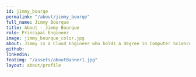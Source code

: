 ```yaml
---
id: jimmy_bourqe
permalink: "/about/jimmy_bourqe"
full_name: Jimmy Bourque
title: About - Jimmy Bourque
role: Principal Engineer
image: jimmy_bourque_color.jpg
about: Jimmy is a Cloud Engineer who holds a degree in Computer Science and served in the US Army as part of the Air Defense Artillery. He has a passion for technology, automation, and using these tools to solve complex problems. When he's not tinkering away with home automation, you can find him spending time with his family, BBQing, or at a local craft brewery.
github: 
linkedin: 
featimg: "/assets/aboutBanner1.jpg"
layout: about/profile
---
```


